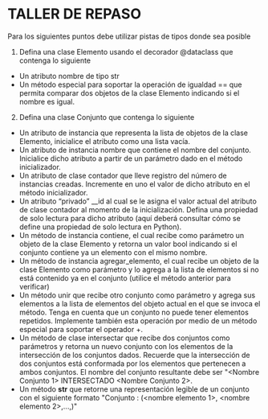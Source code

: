 # TALLER DE REPASO

Para los siguientes puntos debe utilizar pistas de tipos donde sea posible

1. Defina una clase Elemento usando el decorador @dataclass que contenga lo siguiente

- Un atributo nombre de tipo str
- Un método especial para soportar la operación de igualdad == que permita comparar dos objetos de la clase Elemento indicando si el nombre es igual.
2. Defina una clase Conjunto que contenga lo siguiente

- Un atributo de instancia que representa la lista de objetos de la clase Elemento, inicialice el atributo como una lista vacía.
- Un atributo de instancia nombre que contiene el nombre del conjunto. Inicialice dicho atributo a partir de un parámetro dado en el método inicializador.
- Un atributo de clase contador que lleve registro del número de instancias creadas. Incremente en uno el valor de dicho atributo en el método inicializador.
- Un atributo “privado” __id al cual se le asigna el valor actual del atributo de clase contador al momento de la inicialización. Defina una propiedad de solo lectura para dicho atributo (aquí deberá consultar cómo se define una propiedad de solo lectura en Python).
- Un método de instancia contiene, el cual recibe como parámetro un objeto de la clase Elemento y retorna un valor bool indicando si el conjunto contiene ya un elemento con el mismo nombre.
- Un método de instancia agregar_elemento, el cual recibe un objeto de la clase Elemento como parámetro y lo agrega a la lista de elementos si no está contenido ya en el conjunto (utilice el método anterior para verificar)
- Un método unir que recibe otro conjunto como parámetro y agrega sus elementos a la lista de elementos del objeto actual en el que se invoca el método. Tenga en cuenta que un conjunto no puede tener elementos repetidos. Implemente también esta operación por medio de un método especial para soportar el operador +.
- Un método de clase intersectar que recibe dos conjuntos como parámetros y retorna un nuevo conjunto con los elementos de la intersección de los conjuntos dados. Recuerde que la intersección de dos conjuntos está conformada por los elementos que pertenecen a ambos conjuntos. El nombre del conjunto resultante debe ser "<Nombre Conjunto 1> INTERSECTADO <Nombre Conjunto 2>.
- Un método __str__ que retorne una representación legible de un conjunto con el siguiente formato
"Conjunto <nombre>: (<nombre elemento 1>, <nombre elemento 2>,...,<nombre elemento n>)"
